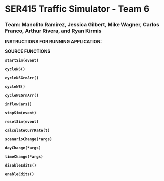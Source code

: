# SER415 Traffic Simulator - Team 6

### Team: Manolito Ramirez, Jessica Gilbert, Mike Wagner, Carlos Franco, Arthur Rivera, and Ryan Kirmis

<b>INSTRUCTIONS FOR RUNNING APPLICATION:</b>


<b>SOURCE FUNCTIONS<b>

    startSim(event)

    cycleNS()
    
    cycleNSGrnArr()

    cycleWE()
    
    cycleWEGrnArr()
    
    inflowCars()
    
    stopSim(event)

    resetSim(event)

    calculateCurrRate(t)
    
    scenarioChange(*args)
    
    dayChange(*args)
    
    timeChange(*args)
    
    disableEdits()
    
    enableEdits()
